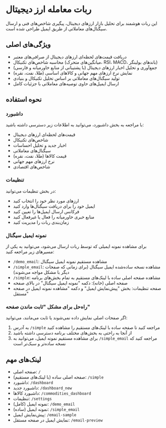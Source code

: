 # ربات معامله ارز دیجیتال

این ربات هوشمند برای تحلیل بازار ارزهای دیجیتال، پیگیری شاخص‌های فنی و ارسال سیگنال‌های معاملاتی از طریق ایمیل طراحی شده است.

## ویژگی‌های اصلی
- دریافت قیمت‌های لحظه‌ای ارزهای دیجیتال از صرافی‌های معتبر
- محاسبه شاخص‌های تکنیکال (میانگین‌های متحرک، RSI، MACD، باندهای بولینگر)
- جمع‌آوری و تحلیل اخبار ارزهای دیجیتال (با پشتیبانی از منابع خاورمیانه و فارسی)
- نمایش نرخ ارزهای مهم جهانی و کالاهای اساسی (طلا، نفت، نقره)
- تولید سیگنال‌های معاملاتی بر اساس تحلیل تکنیکال و بنیادی
- ارسال ایمیل‌های حاوی توصیه‌های معاملاتی با جزئیات کامل

## نحوه استفاده

### داشبورد
با مراجعه به بخش داشبورد، می‌توانید به اطلاعات زیر دسترسی داشته باشید:
- قیمت‌های لحظه‌ای ارزهای دیجیتال
- شاخص‌های تکنیکال
- اخبار جدید و تحلیل احساسات
- سیگنال‌های معاملاتی
- قیمت کالاها (طلا، نفت، نقره)
- نرخ ارزهای مهم جهانی
- شاخص‌های اقتصادی

### تنظیمات
در بخش تنظیمات می‌توانید:
- ارزهای مورد نظر خود را انتخاب کنید
- ایمیل خود را برای دریافت سیگنال‌ها وارد کنید
- فرکانس ارسال ایمیل‌ها را تعیین کنید
- منابع خبری خاورمیانه را فعال یا غیرفعال کنید
- زمان‌بندی ربات را مدیریت کنید

### نمونه ایمیل سیگنال
برای مشاهده نمونه ایمیلی که توسط ربات ارسال می‌شود، می‌توانید به یکی از مسیرهای زیر مراجعه کنید:
- `/demo_email`: مشاهده مستقیم نمونه ایمیل سیگنال
- `/simple_email`: مشاهده نسخه ساده‌شده ایمیل سیگنال (برای زمانی که صفحات دیگر با مشکل مواجه می‌شوند)
- `/simple`: مشاهده صفحه اصلی ساده با لینک‌های مستقیم به تمام بخش‌های برنامه
- صفحه اصلی (خانه): دکمه "نمونه ایمیل سیگنال" در بالای صفحه
- صفحه تنظیمات: بخش "پیش‌نمایش ایمیل" و دکمه "مشاهده نمونه ایمیل در صفحه مستقل"

### راه‌حل برای مشکل "ثابت ماندن صفحه"
اگر صفحات اصلی نمایش داده نمی‌شوند یا ثابت می‌مانند، می‌توانید:
1. به آدرس `/simple` مراجعه کنید تا صفحه ساده با لینک‌های مستقیم را مشاهده کنید
2. از آنجا به راحتی به بخش‌های مختلف برنامه دسترسی داشته باشید
3. برای مشاهده مستقیم نمونه ایمیل، می‌توانید به `/simple_email` مراجعه کنید که نسخه ساده‌تر و سبک‌تر است

## لینک‌های مهم
- صفحه اصلی: `/`
- صفحه اصلی ساده (با لینک‌های مستقیم): `/simple`
- داشبورد: `/dashboard`
- داشبورد جدید: `/dashboard_new`
- داشبورد کالاها: `/commodities_dashboard`
- تنظیمات: `/settings`
- نمونه ایمیل (کامل): `/demo_email`
- نمونه ایمیل (ساده): `/simple_email`
- پیش‌نمایش ایمیل: `/email-sample`
- نمایش ایمیل در صفحه مستقل: `/email-preview`